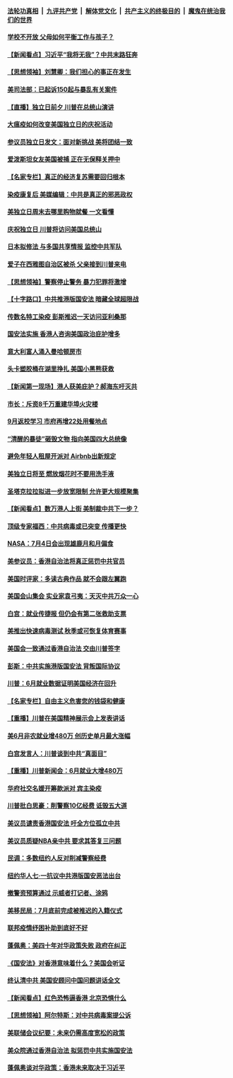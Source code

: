 ####  [法轮功真相](../../../../basic/blob/master/README.md?t=07041131) &nbsp;|&nbsp; [九评共产党](../../../../9ping.md/blob/master/README.md?t=07041131) &nbsp;|&nbsp; [解体党文化](../../../../jtdwh.md/blob/master/README.md?t=07041131)  &nbsp;|&nbsp; [共产主义的终极目的](../../../../gczydzjmd.md/blob/master/README.md?t=07041131) &nbsp;|&nbsp; [魔鬼在统治我们的世界](../../../../mgztzwmdsj.md/blob/master/README.md?t=07041131) 

#### [学校不开放 父母如何平衡工作与孩子？](../pages/nsc412/n12231444.md?t=07041131) 

#### [【新闻看点】习近平“我将无我”？中共末路狂奔](../pages/nsc412/n12231315.md?t=07041131) 

#### [【思想领袖】刘慧卿：我们担心的事正在发生](../pages/nsc412/n12168811.md?t=07041131) 

#### [美司法部：已起诉150起与暴乱有关案件](../pages/nsc412/n12231497.md?t=07041131) 

#### [【直播】独立日前夕 川普在总统山演讲](../pages/nsc412/n12230343.md?t=07041131) 

#### [大瘟疫如何改变美国独立日的庆祝活动](../pages/nsc412/n12231363.md?t=07041131) 

#### [参议员独立日发文：面对新挑战 美将团结一致](../pages/nsc412/n12231261.md?t=07041131) 

#### [爱泼斯坦女友美国被捕 正在无保释关押中](../pages/nsc412/n12231157.md?t=07041131) 

#### [【名家专栏】真正的经济复苏需要回归根本](../pages/nsc412/n12230496.md?t=07041131) 

#### [染疫康复后 美媒编辑：中共是真正的邪恶政权](../pages/nsc412/n12231080.md?t=07041131) 

#### [美独立日周末去哪里购物就餐 一文看懂](../pages/nsc412/n12230982.md?t=07041131) 

#### [庆祝独立日 川普将访问美国总统山](../pages/nsc412/n12231027.md?t=07041131) 

#### [日本拟修法 与多国共享情报 监控中共军队](../pages/nsc412/n12230926.md?t=07041131) 

#### [爱子在西雅图自治区被杀 父亲接到川普来电](../pages/nsc412/n12230784.md?t=07041131) 

#### [【思想领袖】警察停止警务 暴力犯罪将激增](../pages/nsc412/n12230459.md?t=07041131) 

#### [【十字路口】中共推港版国安法 暗藏全球超限战](../pages/nsc412/n12229018.md?t=07041131) 

#### [传数名特工染疫 彭斯推迟一天访问亚利桑那](../pages/nsc412/n12230340.md?t=07041131) 

#### [国安法实施  香港人咨询美国政治庇护增多](../pages/nsc412/n12229212.md?t=07041131) 

#### [意大利富人涌入曼哈顿房市](../pages/nsc412/n12229195.md?t=07041131) 

#### [头卡塑胶桶在湖里挣扎 美国小黑熊获救](../pages/nsc412/n12229306.md?t=07041131) 

#### [【新闻第一现场】港人获美庇护？郝海东吁灭共](../pages/nsc412/n12229482.md?t=07041131) 

#### [市长：斥资8千万重建华埠火灾楼](../pages/nsc412/n12229192.md?t=07041131) 

#### [9月返校学习 市府再增22处用餐地点](../pages/nsc412/n12229231.md?t=07041131) 

#### [“清醒的暴徒”砸毁文物 指向美国四大总统像](../pages/nsc412/n12229219.md?t=07041131) 

#### [避免年轻人租屋开派对  Airbnb出新规定](../pages/nsc412/n12229401.md?t=07041131) 

#### [美独立日将至 燃放烟花时不要用洗手液](../pages/nsc412/n12228400.md?t=07041131) 

#### [圣塔克拉拉拟进一步放宽限制  允许更大规模聚集](../pages/nsc412/n12229274.md?t=07041131) 

#### [【新闻看点】数万港人上街 美制裁中共下一步？](../pages/nsc412/n12227994.md?t=07041131) 

#### [顶级专家福西：中共病毒或已突变 传播更快](../pages/nsc412/n12228898.md?t=07041131) 

#### [NASA：7月4日会出现雄鹿月和月偏食](../pages/nsc412/n12228899.md?t=07041131) 

#### [美参议员：香港自治法将真正惩罚中共官员](../pages/nsc412/n12228696.md?t=07041131) 

#### [美国时评家：多读古典作品 就不会跟左翼跑](../pages/nsc412/n12228838.md?t=07041131) 

#### [美国会山集会 实业家袁弓夷：天灭中共万众一心](../pages/nsc412/n12228149.md?t=07041131) 

#### [白宫：就业传捷报 但仍会有第二张救助支票](../pages/nsc412/n12228451.md?t=07041131) 

#### [美推出快速病毒测试 秋季或可恢复体育赛事](../pages/nsc412/n12228297.md?t=07041131) 

#### [美国会一致通过香港自治法 交由川普签字](../pages/nsc412/n12228230.md?t=07041131) 

#### [彭斯：中共实施港版国安法 背叛国际协议](../pages/nsc412/n12228135.md?t=07041131) 

#### [川普：6月就业数据证明美国经济在回升](../pages/nsc412/n12228059.md?t=07041131) 

#### [【名家专栏】自由主义危害您的钱袋和健康](../pages/nsc412/n12227823.md?t=07041131) 

#### [【重播】川普在美国精神展示会上发表讲话](../pages/nsc412/n12227943.md?t=07041131) 

#### [美6月非农就业增480万 创历史单月最大涨幅](../pages/nsc412/n12227911.md?t=07041131) 

#### [白宫发言人：川普谈到中共“真面目”](../pages/nsc412/n12227638.md?t=07041131) 

#### [【重播】川普新闻会：6月就业大增480万](../pages/nsc412/n12227778.md?t=07041131) 

#### [华府社交名媛开筹款派对 宾主染疫](../pages/nsc412/n12227449.md?t=07041131) 

#### [川普批白思豪：削警察10亿经费 诋毁五大道](../pages/nsc412/n12226360.md?t=07041131) 

#### [美议员谴责香港国安法 吁全方位孤立中共](../pages/nsc412/n12227173.md?t=07041131) 

#### [美议员质疑NBA亲中共 要求其答复三问题](../pages/nsc412/n12226782.md?t=07041131) 

#### [民调：多数纽约人反对削减警察经费](../pages/nsc412/n12226365.md?t=07041131) 

#### [纽约华人七‧一抗议中共港版国安恶法出台](../pages/nsc412/n12226352.md?t=07041131) 

#### [撤警资预算通过 示威者打记者、涂鸦](../pages/nsc412/n12226317.md?t=07041131) 

#### [美移民局：7月底前完成被推迟的入籍仪式](../pages/nsc412/n12226333.md?t=07041131) 

#### [联邦疫情纾困补助到底好不好](../pages/nsc412/n12226379.md?t=07041131) 

#### [蓬佩奥：美四十年对华政策失败 政府在纠正](../pages/nsc412/n12226169.md?t=07041131) 

#### [《国安法》对香港意味着什么？美国会听证](../pages/nsc412/n12225932.md?t=07041131) 

#### [终认清中共 美国安顾问中国问题讲话全文](../pages/nsc412/n12225398.md?t=07041131) 

#### [【新闻看点】红色恐怖逼香港 北京恐惧什么](../pages/nsc412/n12225821.md?t=07041131) 

#### [【思想领袖】阿尔特斯：对中共病毒案提公诉](../pages/nsc412/n12132039.md?t=07041131) 

#### [美联储会议纪要：未来仍需高度宽松的政策](../pages/nsc412/n12225944.md?t=07041131) 

#### [美众院通过香港自治法 拟惩罚中共实施国安法](../pages/nsc412/n12225765.md?t=07041131) 

#### [蓬佩奥谈对华政策：香港未来取决于习近平](../pages/nsc412/n12225535.md?t=07041131) 

